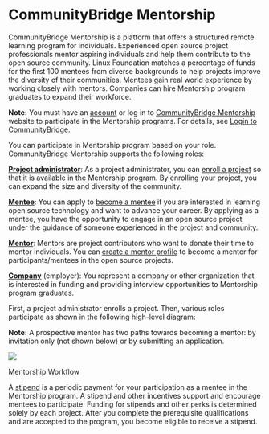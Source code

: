 # CommunityBridge Mentorship

CommunityBridge Mentorship is a platform that offers a structured remote learning program for individuals. Experienced open source project professionals mentor aspiring individuals and help them contribute to the open source community. Linux Foundation matches a percentage of funds for the first 100 mentees from diverse backgrounds to help projects improve the diversity of their communities. Mentees gain real world experience by working closely with mentors. Companies can hire Mentorship program graduates to expand their workforce.

**Note:** You must have an [account](../communitybridge/create-a-linux-foundation-account.md) or log in to [CommunityBridge Mentorship](https://people.communitybridge.org/) website to participate in the Mentorship programs. For details, see [Login to CommunityBridge](../communitybridge/login-to-communitybridge.md).

You can participate in Mentorship program based on your role. CommunityBridge Mentorship supports the following roles:

​[**Project administrator**](administrators/): As a project administrator, you can [enroll a project](administrators/enroll-your-project.md) so that it is available in the Mentorship program. By enrolling your project, you can expand the size and diversity of the community.

​[**Mentee**](mentees/): You can apply to [become a mentee](mentees/become-a-mentee.md) if you are interested in learning open source technology and want to advance your career. By applying as a mentee, you have the opportunity to engage in an open source project under the guidance of someone experienced in the project and community.

​[**Mentor**](mentors/): Mentors are project contributors who want to donate their time to mentor individuals. You can [create a mentor profile](mentors/become-a-mentor/create-a-mentor-profile.md) to become a mentor for participants/mentees in the open source projects.

​[**Company**](companies.md) \(employer\): You represent a company or other organization that is interested in funding and providing interview opportunities to Mentorship program graduates.

First, a project administrator enrolls a project. Then, various roles participate as shown in the following high-level diagram:

**Note:** A prospective mentor has two paths towards becoming a mentor: by invitation only \(not shown below\) or by submitting an application.

![](https://gblobscdn.gitbook.com/assets%2F-M2DCN9UgoRgMEkgnLyP%2F-M2NjwWHAjKIXQt5_BQs%2F-M2NsDLW3mJmenZ7xnRo%2Fhow%20does%20mentorship%20work.png?alt=media&token=e4146142-b90f-4d69-976b-91bae5e08097)

Mentorship Workflow

A [stipend](mentee-stipends.md) is a periodic payment for your participation as a mentee in the Mentorship program. A stipend and other incentives support and encourage mentees to participate. Funding for stipends and other perks is determined solely by each project. After you complete the prerequisite qualifications and are accepted to the program, you become eligible to receive a stipend.

